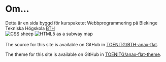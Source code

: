 Om...
==============================================
Detta är en sida byggd för kurspaketet Webbprogrammering på Blekinge Tekniska Högskola [BTH](http://www.bth.se)
<br>
<img src="img/css.png"  alt="CSS sheep">
<img src="img/html5.png"  alt="HTML5 as a subway map">
<br><br>
The source for this site is available on GitHub in [TOENITG/BTH-anax-flat](https://github.com/TOENITG/BTH-anax-flat).

The theme for this site is available on GitHub in
[TOENITG/anax-flat-theme](https://github.com/TOENITG/anax-flat-theme).
